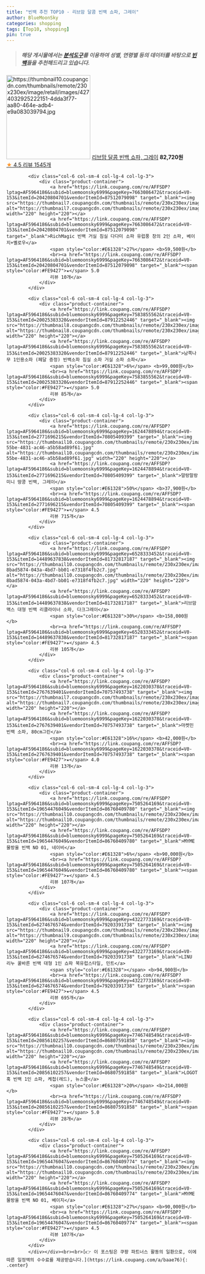 ```yaml
---
title: "빈백 추천 TOP10 - 리브맘 달콤 빈백 쇼파, 그레이"
author: BlueMoonSky
categories: shopping
tags: [Top10, shopping]
pin: true
---
```


> ##### 해당 게시물에서는 [**분석도구**](https://itemscout.io/)를 이용하여 **성별**, **연령별** 등의 데이터를 바탕으로 [**빈백**](https://link.coupang.com/a/baae76)들을 추천해드리고 있습니다.
<div class="container"><div class="row">
            <div class="col-6 col-sm-4 col-lg-4 col-lg-3">
                <div class="product-container">
                    <a href="https://link.coupang.com/re/AFFSDP?lptag=AF5964186&subid=bluemoonsky6999&pageKey=260646155&traceid=V0-153&itemId=815582847&vendorItemId=5096500380" target="_blank"><img src="https://thumbnail10.coupangcdn.com/thumbnails/remote/230x230ex/image/retail/images/4274032925222151-4dda3f77-aa80-464e-adb4-e9a083039794.jpg" alt="https://thumbnail10.coupangcdn.com/thumbnails/remote/230x230ex/image/retail/images/4274032925222151-4dda3f77-aa80-464e-adb4-e9a083039794.jpg" width="220" height="220"></a>
                    <a href="https://link.coupang.com/re/AFFSDP?lptag=AF5964186&subid=bluemoonsky6999&pageKey=260646155&traceid=V0-153&itemId=815582847&vendorItemId=5096500380" target="_blank">리브맘 달콤 빈백 쇼파, 그레이</a>
                    <span style="color:#E61328"></span> <b>82,720원</b>
                    <br><a href="https://link.coupang.com/re/AFFSDP?lptag=AF5964186&subid=bluemoonsky6999&pageKey=260646155&traceid=V0-153&itemId=815582847&vendorItemId=5096500380" target="_blank"><span style="color:#FE9427">★</span> 4.5
                    리뷰 1545개</a>
                </div>
            </div>
            
            <div class="col-6 col-sm-4 col-lg-4 col-lg-3">
                <div class="product-container">
                    <a href="https://link.coupang.com/re/AFFSDP?lptag=AF5964186&subid=bluemoonsky6999&pageKey=7663086472&traceid=V0-153&itemId=20420804701&vendorItemId=87512079098" target="_blank"><img src="https://thumbnail7.coupangcdn.com/thumbnails/remote/230x230ex/image/vendor_inventory/34c4/c7c202f51de4a8060ce74a8487e74b52bdf1bb0e1c9725422c2eab7b527b.jpg" alt="https://thumbnail7.coupangcdn.com/thumbnails/remote/230x230ex/image/vendor_inventory/34c4/c7c202f51de4a8060ce74a8487e74b52bdf1bb0e1c9725422c2eab7b527b.jpg" width="220" height="220"></a>
                    <a href="https://link.coupang.com/re/AFFSDP?lptag=AF5964186&subid=bluemoonsky6999&pageKey=7663086472&traceid=V0-153&itemId=20420804701&vendorItemId=87512079098" target="_blank">RichMagic 빈백 거실 침실 다다미 소파 유럽풍 창의 2인 소파, 베이지+옐로우</a>
                    <span style="color:#E61328">27%</span> <b>59,500원</b>
                    <br><a href="https://link.coupang.com/re/AFFSDP?lptag=AF5964186&subid=bluemoonsky6999&pageKey=7663086472&traceid=V0-153&itemId=20420804701&vendorItemId=87512079098" target="_blank"><span style="color:#FE9427">★</span> 5.0
                    리뷰 10개</a>
                </div>
            </div>
            
            <div class="col-6 col-sm-4 col-lg-4 col-lg-3">
                <div class="product-container">
                    <a href="https://link.coupang.com/re/AFFSDP?lptag=AF5964186&subid=bluemoonsky6999&pageKey=7583855562&traceid=V0-153&itemId=20025383320&vendorItemId=87912252446" target="_blank"><img src="https://thumbnail8.coupangcdn.com/thumbnails/remote/230x230ex/image/vendor_inventory/5753/f7e227c4d811c109148d2a1bb070696044598560264aa98aaa470c0a30c6.jpg" alt="https://thumbnail8.coupangcdn.com/thumbnails/remote/230x230ex/image/vendor_inventory/5753/f7e227c4d811c109148d2a1bb070696044598560264aa98aaa470c0a30c6.jpg" width="220" height="220"></a>
                    <a href="https://link.coupang.com/re/AFFSDP?lptag=AF5964186&subid=bluemoonsky6999&pageKey=7583855562&traceid=V0-153&itemId=20025383320&vendorItemId=87912252446" target="_blank">남쪽나무 1인용소파 (페달 증정) 빈백소파 침실 소파 거실 소파 소파</a>
                    <span style="color:#E61328">6%</span> <b>99,000원</b>
                    <br><a href="https://link.coupang.com/re/AFFSDP?lptag=AF5964186&subid=bluemoonsky6999&pageKey=7583855562&traceid=V0-153&itemId=20025383320&vendorItemId=87912252446" target="_blank"><span style="color:#FE9427">★</span> 5.0
                    리뷰 85개</a>
                </div>
            </div>
            
            <div class="col-6 col-sm-4 col-lg-4 col-lg-3">
                <div class="product-container">
                    <a href="https://link.coupang.com/re/AFFSDP?lptag=AF5964186&subid=bluemoonsky6999&pageKey=1624478894&traceid=V0-153&itemId=2771696215&vendorItemId=70805409399" target="_blank"><img src="https://thumbnail10.coupangcdn.com/thumbnails/remote/230x230ex/image/retail/images/2020/06/02/10/6/eb20b8cc-55be-4831-ac46-a5b58ad89f61.jpg" alt="https://thumbnail10.coupangcdn.com/thumbnails/remote/230x230ex/image/retail/images/2020/06/02/10/6/eb20b8cc-55be-4831-ac46-a5b58ad89f61.jpg" width="220" height="220"></a>
                    <a href="https://link.coupang.com/re/AFFSDP?lptag=AF5964186&subid=bluemoonsky6999&pageKey=1624478894&traceid=V0-153&itemId=2771696215&vendorItemId=70805409399" target="_blank">말랑말랑 미니 땅콩 빈백, 그레이</a>
                    <span style="color:#E61328">50%</span> <b>37,900원</b>
                    <br><a href="https://link.coupang.com/re/AFFSDP?lptag=AF5964186&subid=bluemoonsky6999&pageKey=1624478894&traceid=V0-153&itemId=2771696215&vendorItemId=70805409399" target="_blank"><span style="color:#FE9427">★</span> 4.5
                    리뷰 715개</a>
                </div>
            </div>
            
            <div class="col-6 col-sm-4 col-lg-4 col-lg-3">
                <div class="product-container">
                    <a href="https://link.coupang.com/re/AFFSDP?lptag=AF5964186&subid=bluemoonsky6999&pageKey=6528333452&traceid=V0-153&itemId=14489637838&vendorItemId=81732817187" target="_blank"><img src="https://thumbnail10.coupangcdn.com/thumbnails/remote/230x230ex/image/retail/images/205463660716940-8bad5874-043a-4bd7-bb01-e7318f4fb2c7.jpg" alt="https://thumbnail10.coupangcdn.com/thumbnails/remote/230x230ex/image/retail/images/205463660716940-8bad5874-043a-4bd7-bb01-e7318f4fb2c7.jpg" width="220" height="220"></a>
                    <a href="https://link.coupang.com/re/AFFSDP?lptag=AF5964186&subid=bluemoonsky6999&pageKey=6528333452&traceid=V0-153&itemId=14489637838&vendorItemId=81732817187" target="_blank">리브맘 맥스 대형 빈백 리클라이너 소파, 다크그레이</a>
                    <span style="color:#E61328">30%</span> <b>158,000원</b>
                    <br><a href="https://link.coupang.com/re/AFFSDP?lptag=AF5964186&subid=bluemoonsky6999&pageKey=6528333452&traceid=V0-153&itemId=14489637838&vendorItemId=81732817187" target="_blank"><span style="color:#FE9427">★</span> 4.5
                    리뷰 105개</a>
                </div>
            </div>
            
            <div class="col-6 col-sm-4 col-lg-4 col-lg-3">
                <div class="product-container">
                    <a href="https://link.coupang.com/re/AFFSDP?lptag=AF5964186&subid=bluemoonsky6999&pageKey=1622030378&traceid=V0-153&itemId=2767639401&vendorItemId=70757493738" target="_blank"><img src="https://thumbnail7.coupangcdn.com/thumbnails/remote/230x230ex/image/vendor_inventory/751f/89886f12648135894f4478e29ca97b10fe5b8df88ca2306456ce96e519f5.jpg" alt="https://thumbnail7.coupangcdn.com/thumbnails/remote/230x230ex/image/vendor_inventory/751f/89886f12648135894f4478e29ca97b10fe5b8df88ca2306456ce96e519f5.jpg" width="220" height="220"></a>
                    <a href="https://link.coupang.com/re/AFFSDP?lptag=AF5964186&subid=bluemoonsky6999&pageKey=1622030378&traceid=V0-153&itemId=2767639401&vendorItemId=70757493738" target="_blank">마켓민 빈백 소파, 80cm그린</a>
                    <span style="color:#E61328">16%</span> <b>42,000원</b>
                    <br><a href="https://link.coupang.com/re/AFFSDP?lptag=AF5964186&subid=bluemoonsky6999&pageKey=1622030378&traceid=V0-153&itemId=2767639401&vendorItemId=70757493738" target="_blank"><span style="color:#FE9427">★</span> 4.0
                    리뷰 13개</a>
                </div>
            </div>
            
            <div class="col-6 col-sm-4 col-lg-4 col-lg-3">
                <div class="product-container">
                    <a href="https://link.coupang.com/re/AFFSDP?lptag=AF5964186&subid=bluemoonsky6999&pageKey=7505264169&traceid=V0-153&itemId=19654476049&vendorItemId=86760409780" target="_blank"><img src="https://thumbnail10.coupangcdn.com/thumbnails/remote/230x230ex/image/rs_quotation_api/d9vjx4zd/5f2d7b36d747421ba09b796215dce5db.jpg" alt="https://thumbnail10.coupangcdn.com/thumbnails/remote/230x230ex/image/rs_quotation_api/d9vjx4zd/5f2d7b36d747421ba09b796215dce5db.jpg" width="220" height="220"></a>
                    <a href="https://link.coupang.com/re/AFFSDP?lptag=AF5964186&subid=bluemoonsky6999&pageKey=7505264169&traceid=V0-153&itemId=19654476049&vendorItemId=86760409780" target="_blank">MYME 물방울 빈백 NO 01, 네이비</a>
                    <span style="color:#E61328">6%</span> <b>90,000원</b>
                    <br><a href="https://link.coupang.com/re/AFFSDP?lptag=AF5964186&subid=bluemoonsky6999&pageKey=7505264169&traceid=V0-153&itemId=19654476049&vendorItemId=86760409780" target="_blank"><span style="color:#FE9427">★</span> 4.5
                    리뷰 107개</a>
                </div>
            </div>
            
            <div class="col-6 col-sm-4 col-lg-4 col-lg-3">
                <div class="product-container">
                    <a href="https://link.coupang.com/re/AFFSDP?lptag=AF5964186&subid=bluemoonsky6999&pageKey=4322773169&traceid=V0-153&itemId=6274676574&vendorItemId=79203391738" target="_blank"><img src="https://thumbnail9.coupangcdn.com/thumbnails/remote/230x230ex/image/vendor_inventory/6bf2/8bc8e0ddcc0dbd094a8fd6502e8d4947fc473878e768a262b4da5247a8fe.jpg" alt="https://thumbnail9.coupangcdn.com/thumbnails/remote/230x230ex/image/vendor_inventory/6bf2/8bc8e0ddcc0dbd094a8fd6502e8d4947fc473878e768a262b4da5247a8fe.jpg" width="220" height="220"></a>
                    <a href="https://link.coupang.com/re/AFFSDP?lptag=AF5964186&subid=bluemoonsky6999&pageKey=4322773169&traceid=V0-153&itemId=6274676574&vendorItemId=79203391738" target="_blank">LINU 리누 꿀바른 빈백 대형 1인 쇼파 북유럽스타일, 민트</a>
                    <span style="color:#E61328"></span> <b>94,900원</b>
                    <br><a href="https://link.coupang.com/re/AFFSDP?lptag=AF5964186&subid=bluemoonsky6999&pageKey=4322773169&traceid=V0-153&itemId=6274676574&vendorItemId=79203391738" target="_blank"><span style="color:#FE9427">★</span> 4.5
                    리뷰 695개</a>
                </div>
            </div>
            
            <div class="col-6 col-sm-4 col-lg-4 col-lg-3">
                <div class="product-container">
                    <a href="https://link.coupang.com/re/AFFSDP?lptag=AF5964186&subid=bluemoonsky6999&pageKey=7746748549&traceid=V0-153&itemId=20856102257&vendorItemId=86807591858" target="_blank"><img src="https://thumbnail10.coupangcdn.com/thumbnails/remote/230x230ex/image/vendor_inventory/1a53/c6ea827a22193e2e01e02befcdee3fc6c26513968ca0ec8b385cc6ab3009.png" alt="https://thumbnail10.coupangcdn.com/thumbnails/remote/230x230ex/image/vendor_inventory/1a53/c6ea827a22193e2e01e02befcdee3fc6c26513968ca0ec8b385cc6ab3009.png" width="220" height="220"></a>
                    <a href="https://link.coupang.com/re/AFFSDP?lptag=AF5964186&subid=bluemoonsky6999&pageKey=7746748549&traceid=V0-153&itemId=20856102257&vendorItemId=86807591858" target="_blank">LOGOT 훅 빈백 1인 소파, 케첩(레드), 뉴스쿨</a>
                    <span style="color:#E61328">20%</span> <b>214,000원</b>
                    <br><a href="https://link.coupang.com/re/AFFSDP?lptag=AF5964186&subid=bluemoonsky6999&pageKey=7746748549&traceid=V0-153&itemId=20856102257&vendorItemId=86807591858" target="_blank"><span style="color:#FE9427">★</span> 5.0
                    리뷰 28개</a>
                </div>
            </div>
            
            <div class="col-6 col-sm-4 col-lg-4 col-lg-3">
                <div class="product-container">
                    <a href="https://link.coupang.com/re/AFFSDP?lptag=AF5964186&subid=bluemoonsky6999&pageKey=7505264169&traceid=V0-153&itemId=19654476047&vendorItemId=86760409774" target="_blank"><img src="https://thumbnail10.coupangcdn.com/thumbnails/remote/230x230ex/image/rs_quotation_api/cihty5we/6b5cd87d452d442885e296375c1617d8.jpg" alt="https://thumbnail10.coupangcdn.com/thumbnails/remote/230x230ex/image/rs_quotation_api/cihty5we/6b5cd87d452d442885e296375c1617d8.jpg" width="220" height="220"></a>
                    <a href="https://link.coupang.com/re/AFFSDP?lptag=AF5964186&subid=bluemoonsky6999&pageKey=7505264169&traceid=V0-153&itemId=19654476047&vendorItemId=86760409774" target="_blank">MYME 물방울 빈백 NO 01, 베이지</a>
                    <span style="color:#E61328">27%</span> <b>90,000원</b>
                    <br><a href="https://link.coupang.com/re/AFFSDP?lptag=AF5964186&subid=bluemoonsky6999&pageKey=7505264169&traceid=V0-153&itemId=19654476047&vendorItemId=86760409774" target="_blank"><span style="color:#FE9427">★</span> 4.5
                    리뷰 107개</a>
                </div>
            </div>
            </div></div><br><br>[👉 이 포스팅은 쿠팡 파트너스 활동의 일환으로, 이에 따른 일정액의 수수료를 제공받습니다.](https://link.coupang.com/a/baae76){: .center}